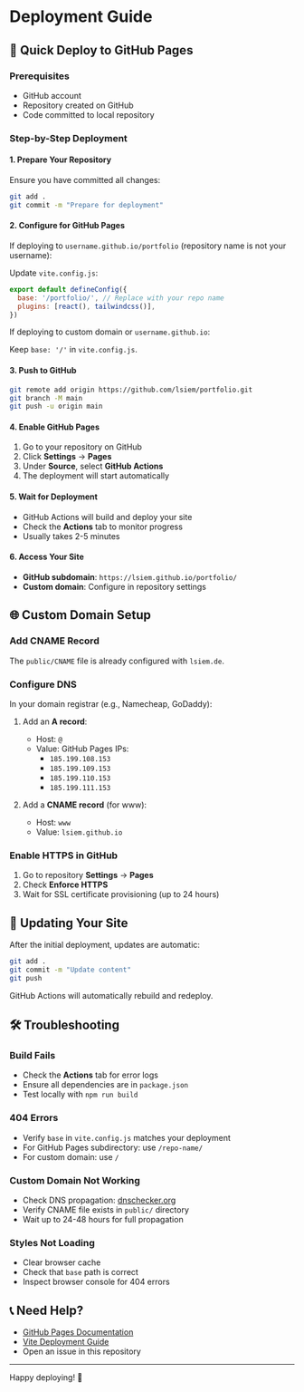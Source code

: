 # Deployment Guide

## 🚀 Quick Deploy to GitHub Pages

### Prerequisites

- GitHub account
- Repository created on GitHub
- Code committed to local repository

### Step-by-Step Deployment

#### 1. Prepare Your Repository

Ensure you have committed all changes:

```bash
git add .
git commit -m "Prepare for deployment"
```

#### 2. Configure for GitHub Pages

If deploying to `username.github.io/portfolio` (repository name is not your username):

Update `vite.config.js`:

```javascript
export default defineConfig({
  base: '/portfolio/', // Replace with your repo name
  plugins: [react(), tailwindcss()],
})
```

If deploying to custom domain or `username.github.io`:

Keep `base: '/'` in `vite.config.js`.

#### 3. Push to GitHub

```bash
git remote add origin https://github.com/lsiem/portfolio.git
git branch -M main
git push -u origin main
```

#### 4. Enable GitHub Pages

1. Go to your repository on GitHub
2. Click **Settings** → **Pages**
3. Under **Source**, select **GitHub Actions**
4. The deployment will start automatically

#### 5. Wait for Deployment

- GitHub Actions will build and deploy your site
- Check the **Actions** tab to monitor progress
- Usually takes 2-5 minutes

#### 6. Access Your Site

- **GitHub subdomain**: `https://lsiem.github.io/portfolio/`
- **Custom domain**: Configure in repository settings

## 🌐 Custom Domain Setup

### Add CNAME Record

The `public/CNAME` file is already configured with `lsiem.de`.

### Configure DNS

In your domain registrar (e.g., Namecheap, GoDaddy):

1. Add an **A record**:
   - Host: `@`
   - Value: GitHub Pages IPs:
     - `185.199.108.153`
     - `185.199.109.153`
     - `185.199.110.153`
     - `185.199.111.153`

2. Add a **CNAME record** (for www):
   - Host: `www`
   - Value: `lsiem.github.io`

### Enable HTTPS in GitHub

1. Go to repository **Settings** → **Pages**
2. Check **Enforce HTTPS**
3. Wait for SSL certificate provisioning (up to 24 hours)

## 🔄 Updating Your Site

After the initial deployment, updates are automatic:

```bash
git add .
git commit -m "Update content"
git push
```

GitHub Actions will automatically rebuild and redeploy.

## 🛠️ Troubleshooting

### Build Fails

- Check the **Actions** tab for error logs
- Ensure all dependencies are in `package.json`
- Test locally with `npm run build`

### 404 Errors

- Verify `base` in `vite.config.js` matches your deployment
- For GitHub Pages subdirectory: use `/repo-name/`
- For custom domain: use `/`

### Custom Domain Not Working

- Check DNS propagation: [dnschecker.org](https://dnschecker.org)
- Verify CNAME file exists in `public/` directory
- Wait up to 24-48 hours for full propagation

### Styles Not Loading

- Clear browser cache
- Check that `base` path is correct
- Inspect browser console for 404 errors

## 📞 Need Help?

- [GitHub Pages Documentation](https://docs.github.com/en/pages)
- [Vite Deployment Guide](https://vitejs.dev/guide/static-deploy.html)
- Open an issue in this repository

---

Happy deploying! 🎉
